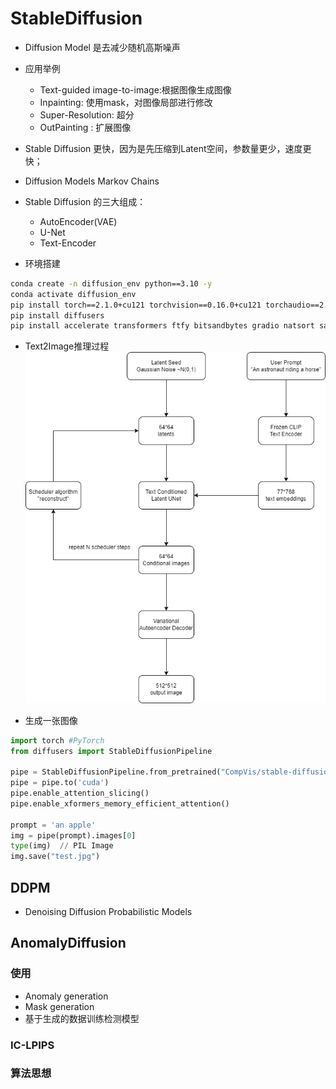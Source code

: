 # StableDiffusion

- Diffusion Model 是去减少随机高斯噪声

- 应用举例
  - Text-guided image-to-image:根据图像生成图像
  - Inpainting: 使用mask，对图像局部进行修改
  - Super-Resolution: 超分
  - OutPainting : 扩展图像

- Stable Diffusion 更快，因为是先压缩到Latent空间，参数量更少，速度更快；
- Diffusion Models Markov Chains 

- Stable Diffusion 的三大组成：
  - AutoEncoder(VAE)
  - U-Net
  - Text-Encoder


- 环境搭建
```bash
conda create -n diffusion_env python==3.10 -y
conda activate diffusion_env
pip install torch==2.1.0+cu121 torchvision==0.16.0+cu121 torchaudio==2.1.0 torchtext==0.16.0+cpu torchdata==0.7.0 --index-url https://download.pytorch.org/whl/cu121
pip install diffusers
pip install accelerate transformers ftfy bitsandbytes gradio natsort safetensors xformers
```

- Text2Image推理过程
![Text2Image推理过程](../image_resources/stable_diffusion_inference.png)

- 生成一张图像

```python
import torch #PyTorch
from diffusers import StableDiffusionPipeline

pipe = StableDiffusionPipeline.from_pretrained("CompVis/stable-diffusion-v1-4", torch_dtype=torch.float16)
pipe = pipe.to('cuda')
pipe.enable_attention_slicing()
pipe.enable_xformers_memory_efficient_attention()

prompt = 'an apple'
img = pipe(prompt).images[0]
type(img)  // PIL Image
img.save("test.jpg")
```


## DDPM
- Denoising Diffusion Probabilistic Models


## AnomalyDiffusion

### 使用
- Anomaly generation
- Mask generation
- 基于生成的数据训练检测模型

### IC-LPIPS

### 算法思想

